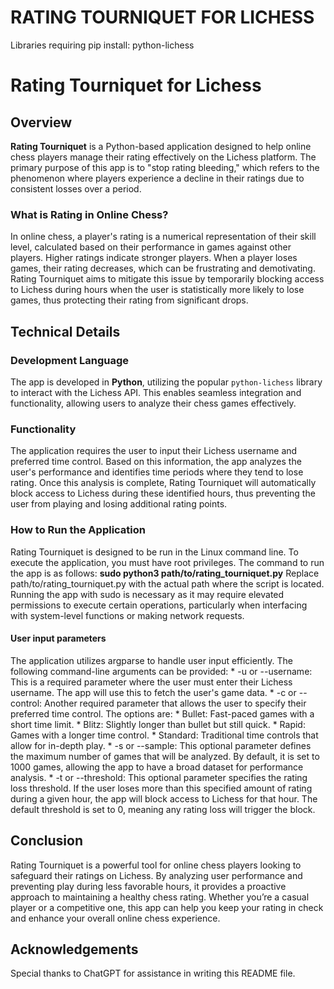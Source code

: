 # RATING TOURNIQUET FOR LICHESS

Libraries requiring pip install:
python-lichess

# Rating Tourniquet for Lichess
## Overview
**Rating Tourniquet** is a Python-based application designed to help online chess players manage their rating effectively on the Lichess platform. The primary purpose of this app is to "stop rating bleeding," which refers to the phenomenon where players experience a decline in their ratings due to consistent losses over a period.
### What is Rating in Online Chess?
In online chess, a player's rating is a numerical representation of their skill level, calculated based on their performance in games against other players. Higher ratings indicate stronger players. When a player loses games, their rating decreases, which can be frustrating and demotivating. Rating Tourniquet aims to mitigate this issue by temporarily blocking access to Lichess during hours when the user is statistically more likely to lose games, thus protecting their rating from significant drops.
## Technical Details
### Development Language
The app is developed in **Python**, utilizing the popular `python-lichess` library to interact with the Lichess API. This enables seamless integration and functionality, allowing users to analyze their chess games effectively.
### Functionality
The application requires the user to input their Lichess username and preferred time control. Based on this information, the app analyzes the user's performance and identifies time periods where they tend to lose rating. Once this analysis is complete, Rating Tourniquet will automatically block access to Lichess during these identified hours, thus preventing the user from playing and losing additional rating points.
### How to Run the Application
Rating Tourniquet is designed to be run in the Linux command line. To execute the application, you must have root privileges. The command to run the app is as follows:
**sudo python3 path/to/rating_tourniquet.py**
Replace path/to/rating_tourniquet.py with the actual path where the script is located. Running the app with sudo is necessary as it may require elevated permissions to execute certain operations, particularly when interfacing with system-level functions or making network requests.
#### User input parameters
The application utilizes argparse to handle user input efficiently. The following command-line arguments can be provided:
    * -u or --username: This is a required parameter where the user must enter their Lichess username. The app will use this to fetch the user's game data.
    * -c or --control: Another required parameter that allows the user to specify their preferred time control. The options are:
            * Bullet: Fast-paced games with a short time limit.
            * Blitz: Slightly longer than bullet but still quick.
            * Rapid: Games with a longer time control.
            * Standard: Traditional time controls that allow for in-depth play.
    * -s or --sample: This optional parameter defines the maximum number of games that will be analyzed. By default, it is set to 1000 games, allowing the app to have a broad dataset for performance analysis.
    * -t or --threshold: This optional parameter specifies the rating loss threshold. If the user loses more than this specified amount of rating during a given hour, the app will block access to Lichess for that hour. The default threshold is set to 0, meaning any rating loss will trigger the block.
## Conclusion
Rating Tourniquet is a powerful tool for online chess players looking to safeguard their ratings on Lichess. By analyzing user performance and preventing play during less favorable hours, it provides a proactive approach to maintaining a healthy chess rating. Whether you’re a casual player or a competitive one, this app can help you keep your rating in check and enhance your overall online chess experience.
## Acknowledgements
Special thanks to ChatGPT for assistance in writing this README file.
